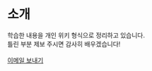 
# 소개

학습한 내용을 개인 위키 형식으로 정리하고 있습니다.<br>
틀린 부분 제보 주시면 감사히 배우겠습니다!<br><br>
<a href="mailto:yeosong@student.42seoul.kr">이메일 보내기</a>
